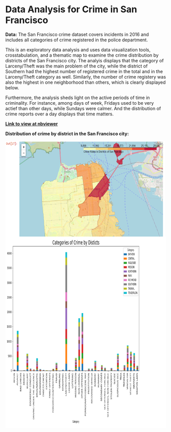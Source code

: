 # Data Analysis for Crime in San Francisco
**Data:** The San Francisco crime dataset covers incidents in 2016 and includes all categories of crime registered in the police department. 

This is an exploratory data analysis and uses data visualization tools, crosstabulation, and a thematic map to examine the crime distribution by districts of the San Francisco city. The analyis displays that the category of Larceny/Theft was the main problem of the city, while the district of Southern had the highest number of registered crime in the total and in the Larceny/Theft category as well. Similarly, the number of crime registery was also the highest in one neighborhood than others, which is clearly displayed below.

Furthermore, the analysis sheds light on the active periods of time in criminality. For instance, among days of week, Fridays used to be very actief than other days, while Sundays were calmer. And the distribution of crime reports over a day displays that time matters.  

**[Link to view at nbviewer](https://nbviewer.jupyter.org/github/muratko357/San-Francisco-Crime-Data-Analysis/blob/main/san%20francisco%20crime%20data%20analysis.ipynb)**

**Distribution of crime by district in the San Francisco city:**

<img align="left" width="500" height="300" src="https://github.com/muratko357/San-Francisco-Crime-Data-Analysis/blob/main/Images/San%20Francisco%20Crime%20Map.png"> 



<img align="left" width="1200" height="600" src="https://github.com/muratko357/San-Francisco-Crime-Data-Analysis/blob/main/Images/Categories%20of%20crime%20by%20district%20chart.png">

